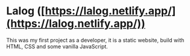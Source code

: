 # Lalog ([https://lalog.netlify.app/](https://lalog.netlify.app/))

This was my first project as a developer, it is a static website, build with HTML, CSS and some vanilla JavaScript.
